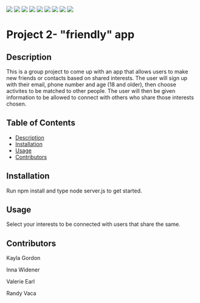 
![](https://img.shields.io/badge/node.js%20-brightgreen.svg)
![](https://img.shields.io/badge/javascript%20-blue.svg)
![](https://img.shields.io/badge/npm%20-red.svg)
![](https://img.shields.io/badge/express.js%20-brightgreen.svg)
![](https://img.shields.io/badge/mysql%20-blue.svg)
![](https://img.shields.io/badge/socket.io%20-red.svg)
![](https://img.shields.io/badge/JAWSDB%20-brightgreen.svg)
![](https://img.shields.io/badge/Sequelize%20-blue.svg)
![](https://img.shields.io/badge/handlebars.js%20-red.svg)

# Project 2- "friendly" app

## Description

This is a group project to come up with an app that allows users to make new friends or contacts based on shared interests. The user will sign up with their email, phone number and age (18 and older), then choose activites to be matched to other people. The user will then be given information to be allowed to connect with others who share those interests chosen.

## Table of Contents

* [Description](#Description)
* [Installation](#Installation)
* [Usage](#Usage)
* [Contributors](#Contributors)

## Installation

Run npm install and type node server.js to get started.

## Usage

Select your interests to be connected with users that share the same.

## Contributors

Kayla Gordon

Inna Widener

Valerie Earl

Randy Vaca
